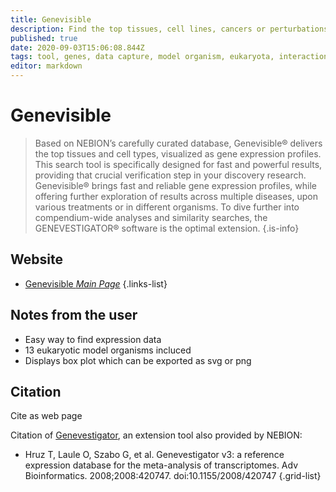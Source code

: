 ```yaml
---
title: Genevisible
description: Find the top tissues, cell lines, cancers or perturbations for your gene of interest.
published: true
date: 2020-09-03T15:06:08.844Z
tags: tool, genes, data capture, model organism, eukaryota, interaction, plant, visualization
editor: markdown
---
```


# Genevisible

> Based on NEBION’s carefully curated database, Genevisible® delivers the top tissues and cell types, visualized as gene expression profiles. This search tool is specifically designed for fast and powerful results, providing that crucial verification step in your discovery research. 
Genevisible® brings fast and reliable gene expression profiles, while offering further exploration of results across multiple diseases, upon various treatments or in different organisms. To dive further into compendium-wide analyses and similarity searches, the GENEVESTIGATOR® software is the optimal extension.
{.is-info}


## Website

- [Genevisible *Main Page*](https://genevisible.com/search)
{.links-list}


## Notes from the user
- Easy way to find expression data
- 13 eukaryotic model organisms incluced 
- Displays box plot which can be exported as svg or png


## Citation
Cite as web page

Citation of [Genevestigator](https://genevestigator.com), an extension tool also provided by NEBION:

- Hruz T, Laule O, Szabo G, et al. Genevestigator v3: a reference expression database for the meta-analysis of transcriptomes. Adv Bioinformatics. 2008;2008:420747. doi:10.1155/2008/420747
{.grid-list}